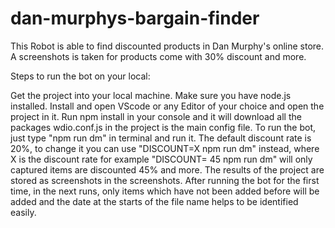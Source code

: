 # dan-murphys-bargain-finder

This Robot is able to find discounted products in Dan Murphy's online store.
A screenshots is taken for products come with 30% discount and more. 

Steps to run the bot on your local:

Get the project into your local machine.
Make sure you have node.js installed.
Install and open VScode or any Editor of your choice and open the project in it.
Run npm install in your console and it will download all the packages
wdio.conf.js in the project is the main config file.
To run the bot, just type "npm run dm" in terminal and run it.
The default discount rate is 20%, to change it you can use "DISCOUNT=X npm run dm" instead, where X is the discount rate for example "DISCOUNT= 45 npm run dm" will only captured items are discounted 45% and more.
The results of the project are stored as screenshots in the screenshots.
After running the bot for the first time, in the next runs, only items which have not been added before will be added and the date at the starts of the file name helps to be identified easily.

